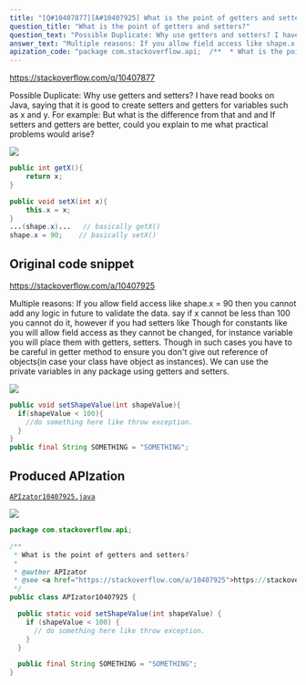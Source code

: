 ```yaml
---
title: "[Q#10407877][A#10407925] What is the point of getters and setters?"
question_title: "What is the point of getters and setters?"
question_text: "Possible Duplicate: Why use getters and setters? I have read books on Java, saying that it is good to create setters and getters for variables such as x and y.  For example: But what is the difference from that and and If setters and getters are better, could you explain to me what practical problems would arise?"
answer_text: "Multiple reasons: If you allow field access like shape.x = 90 then you cannot add any logic in future to validate the data. say if x cannot be less than 100 you cannot do it, however if you had setters like Though for constants like you will allow field access as they cannot be changed, for instance variable you will place them with getters, setters. Though in such cases you have to be careful in getter method to ensure you don't give out reference of objects(in case your class have object as instances). We can use the private variables in any package using getters and setters."
apization_code: "package com.stackoverflow.api;  /**  * What is the point of getters and setters?  *  * @author APIzator  * @see <a href=\"https://stackoverflow.com/a/10407925\">https://stackoverflow.com/a/10407925</a>  */ public class APIzator10407925 {    public static void setShapeValue(int shapeValue) {     if (shapeValue < 100) {       // do something here like throw exception.     }   }    public final String SOMETHING = \"SOMETHING\"; }"
---
```


https://stackoverflow.com/q/10407877

Possible Duplicate:
Why use getters and setters?
I have read books on Java, saying that it is good to create setters and getters for variables such as x and y.  For example:
But what is the difference from that and
and
If setters and getters are better, could you explain to me what practical problems would arise?


<div class="code-logo"><img src="/stackoverflow.png" /></div>

```java
public int getX(){
    return x;
}

public void setX(int x){
    this.x = x;
}
...(shape.x)...   // basically getX()
shape.x = 90;    // basically setX()
```


## Original code snippet

https://stackoverflow.com/a/10407925

Multiple reasons:
If you allow field access like
shape.x = 90
then you cannot add any logic in future to validate the data.
say if x cannot be less than 100 you cannot do it, however if you had setters like
Though for constants like
you will allow field access as they cannot be changed, for instance variable you will place them with getters, setters.
Though in such cases you have to be careful in getter method to ensure you don&#x27;t give out reference of objects(in case your class have object as instances).
We can use the private variables in any package using getters and setters.

<div class="code-logo"><img src="/stackoverflow.png" /></div>

```java
public void setShapeValue(int shapeValue){
  if(shapeValue < 100){
    //do something here like throw exception.
  }
}
public final String SOMETHING = "SOMETHING";
```

## Produced APIzation

[`APIzator10407925.java`](https://github.com/blind-papers/apization-temp-data/raw/main/search/APIzator10407925.java)

<div class="code-logo"><img src="/apizator.png" /></div>

```java
package com.stackoverflow.api;

/**
 * What is the point of getters and setters?
 *
 * @author APIzator
 * @see <a href="https://stackoverflow.com/a/10407925">https://stackoverflow.com/a/10407925</a>
 */
public class APIzator10407925 {

  public static void setShapeValue(int shapeValue) {
    if (shapeValue < 100) {
      // do something here like throw exception.
    }
  }

  public final String SOMETHING = "SOMETHING";
}

```
